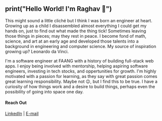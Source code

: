 <!--
**raghavthakur/raghavthakur** is a ✨ _special_ ✨ repository because its `README.md` (this file) appears on your GitHub profile.

Here are some ideas to get you started:

- 🔭 I’m currently working on ...
- 🌱 I’m currently learning ...
- 👯 I’m looking to collaborate on ...
- 🤔 I’m looking for help with ...
- 💬 Ask me about ...
- 📫 How to reach me: ...
- 😄 Pronouns: ...
- ⚡ Fun fact: ...
-->

## print("Hello World! I'm Raghav 👋")
This might sound a little cliché but I think I was born an engineer at heart. Growing up as a child I disassembled almost everything I could get my hands on, just to find out what made the thing tick! Sometimes leaving those things in pieces; may they rest in peace. I become fond of math, science, and art at an early age and developed those talents into a background in engineering and computer science. My source of inspiration growing up? Leonardo da Vinci.

I'm a software engineer at FAANG with a history of building full-stack web apps. I enjoy being involved with mentorship, helping aspiring software engineers, investing in tech stocks, and oppertunities for growth. I'm highly motivated with a passion  for learning, as they say with great passion comes great learning responsibility. Maybe not 😉, but I find this to be true. I have a curiosity of how things work and a desire to build things, perhaps even the possibility of going into space one day.

#### Reach Out
[LinkedIn](https://www.linkedin.com/in/raghavthakur/) | [E-mail](mailto:raghav.thakur.rt.20@gmail.com)
